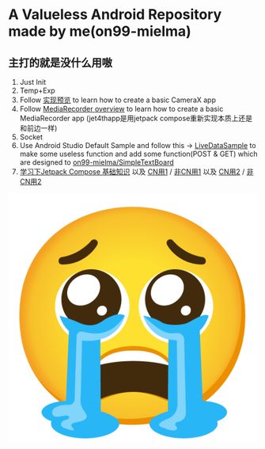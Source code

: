 # A Valueless Android Repository made by me(on99-mielma)  
## 主打的就是没什么用嗷  

1. Just Init
2. Temp+Exp
3. Follow [实现预览](https://developer.android.google.cn/training/camerax/preview#kotlin) to learn how to create a basic CameraX app
4. Follow [MediaRecorder overview](https://developer.android.google.cn/guide/topics/media/mediarecorder?hl=en) to learn how to create a basic MediaRecorder app  (jet4thapp是用jetpack compose重新实现本质上还是和前边一样)
5. Socket
6. Use Android Studio Default Sample and follow this -> [LiveDataSample](https://github.com/android/architecture-components-samples/tree/main/LiveDataSample) to make some useless function and add some function(POST & GET) which are designed to [on99-mielma/SimpleTextBoard](https://github.com/on99-mielma/SimpleTextBoard)
7. [学习下Jetpack Compose 基础知识](https://developer.android.google.cn/codelabs/jetpack-compose-basics?hl=zh-cn#0) 以及 [CN用1](https://www.bilibili.com/video/BV1tS4y177zK/) / [非CN用1](https://youtu.be/SLZPgdek18o) 以及 [CN用2](https://www.bilibili.com/video/BV1o94y1Q77g) / [非CN用2](https://youtu.be/XuZvHKwD_iM)  

![ME](/uwu2ndapp/src/main/res/drawable/diy001.png)